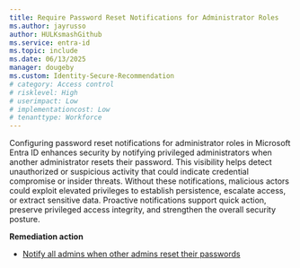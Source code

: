 ```yaml
---
title: Require Password Reset Notifications for Administrator Roles   
ms.author: jayrusso
author: HULKsmashGithub
ms.service: entra-id
ms.topic: include
ms.date: 06/13/2025
manager: dougeby
ms.custom: Identity-Secure-Recommendation
# category: Access control
# risklevel: High
# userimpact: Low
# implementationcost: Low
# tenanttype: Workforce
---
```

Configuring password reset notifications for administrator roles in Microsoft Entra ID enhances security by notifying privileged administrators when another administrator resets their password. This visibility helps detect unauthorized or suspicious activity that could indicate credential compromise or insider threats. Without these notifications, malicious actors could exploit elevated privileges to establish persistence, escalate access, or extract sensitive data. Proactive notifications support quick action, preserve privileged access integrity, and strengthen the overall security posture.   

**Remediation action**

- [Notify all admins when other admins reset their passwords](../../identity/authentication/concept-sspr-howitworks.md#notify-all-admins-when-other-admins-reset-their-passwords) 
